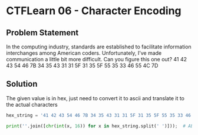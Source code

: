# CTFLearn 06 - Character Encoding
## Problem Statement
In the computing industry, standards are established to facilitate information interchanges among American coders. Unfortunately, I’ve made communication a little bit more difficult. Can you figure this one out? 41 42 43 54 46 7B 34 35 43 31 31 5F 31 35 5F 55 35 33 46 55 4C 7D

## Solution
The given value is in hex, just need to convert it to ascii and translate it to the actual characters
```python
hex_string = '41 42 43 54 46 7B 34 35 43 31 31 5F 31 35 5F 55 35 33 46 55 4C 7D';

print(''.join([chr(int(x, 16)) for x in hex_string.split(' ')]));  # ABCTF{45C11_15_U53FUL}
```